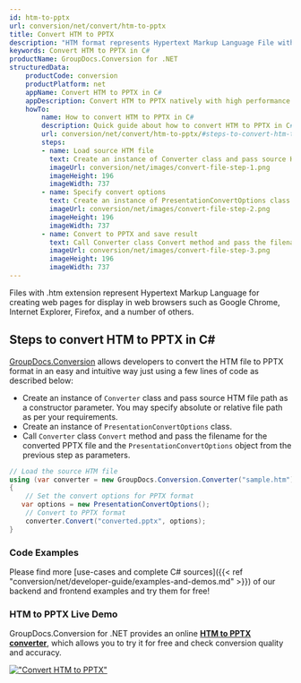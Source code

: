 ```yaml
---
id: htm-to-pptx
url: conversion/net/convert/htm-to-pptx
title: Convert HTM to PPTX
description: "HTM format represents Hypertext Markup Language File with .htm extension. Learn how to convert HTM to PPTX file programmatically in C# language using GroupDocs.Conversion for .NET library."
keywords: Convert HTM to PPTX in C#
productName: GroupDocs.Conversion for .NET
structuredData:
    productCode: conversion
    productPlatform: net
    appName: Convert HTM to PPTX in C#
    appDescription: Convert HTM to PPTX natively with high performance using C# language and server side GroupDocs.Conversion for .NET APIs, without the use of any software like Microsoft or Open Office.
    howTo:
        name: How to convert HTM to PPTX in C# 
        description: Quick guide about how to convert HTM to PPTX in C# with high performance and accuracy.
        url: conversion/net/convert/htm-to-pptx/#steps-to-convert-htm-to-pptx-in-c
        steps:
        - name: Load source HTM file 
          text: Create an instance of Converter class and pass source HTM file path as a constructor parameter. You may specify absolute or relative file path as per your requirements. 
          imageUrl: conversion/net/images/convert-file-step-1.png
          imageHeight: 196
          imageWidth: 737
        - name: Specify convert options 
          text: Create an instance of PresentationConvertOptions class.
          imageUrl: conversion/net/images/convert-file-step-2.png
          imageHeight: 196
          imageWidth: 737
        - name: Convert to PPTX and save result 
          text: Call Converter class Convert method and pass the filename for the converted HTML file and the PresentationConvertOptions object from the previous step as parameters.
          imageUrl: conversion/net/images/convert-file-step-3.png
          imageHeight: 196
          imageWidth: 737
---
```


Files with .htm extension represent Hypertext Markup Language for creating web pages for display in web browsers such as Google Chrome, Internet Explorer, Firefox, and a number of others.

## Steps to convert HTM to PPTX in C#

[GroupDocs.Conversion](https://products.groupdocs.com/conversion/net) allows developers to convert the HTM file to PPTX format in an easy and intuitive way just using a few lines of code as described below:

* Create an instance of `Converter` class and pass source HTM file path as a constructor parameter. You may specify absolute or relative file path as per your requirements. 
* Create an instance of `PresentationConvertOptions` class.
* Call `Converter` class `Convert` method and pass the filename for the converted PPTX file and the `PresentationConvertOptions` object from the previous step as parameters.

```csharp
// Load the source HTM file
using (var converter = new GroupDocs.Conversion.Converter("sample.htm"))
{
    // Set the convert options for PPTX format
   var options = new PresentationConvertOptions();
    // Convert to PPTX format
    converter.Convert("converted.pptx", options);
}
```

### Code Examples

Please find more [use-cases and complete C# sources]({{< ref "conversion/net/developer-guide/examples-and-demos.md" >}}) of our backend and frontend examples and try them for free!

### HTM to PPTX Live Demo

GroupDocs.Conversion for .NET provides an online [**HTM to PPTX converter**](https://products.groupdocs.app/conversion/htm-to-pptx), which allows you to try it for free and check conversion quality and accuracy.

[!["Convert HTM to PPTX"](conversion/net/images/convert-to-pptx/convert-htm-to-pptx.png)](https://products.groupdocs.app/conversion/htm-to-pptx)